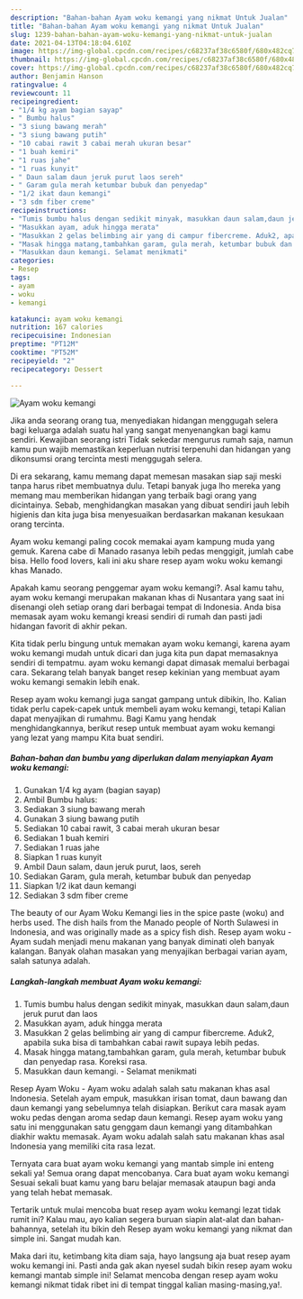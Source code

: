 ```yaml
---
description: "Bahan-bahan Ayam woku kemangi yang nikmat Untuk Jualan"
title: "Bahan-bahan Ayam woku kemangi yang nikmat Untuk Jualan"
slug: 1239-bahan-bahan-ayam-woku-kemangi-yang-nikmat-untuk-jualan
date: 2021-04-13T04:18:04.610Z
image: https://img-global.cpcdn.com/recipes/c68237af38c6580f/680x482cq70/ayam-woku-kemangi-foto-resep-utama.jpg
thumbnail: https://img-global.cpcdn.com/recipes/c68237af38c6580f/680x482cq70/ayam-woku-kemangi-foto-resep-utama.jpg
cover: https://img-global.cpcdn.com/recipes/c68237af38c6580f/680x482cq70/ayam-woku-kemangi-foto-resep-utama.jpg
author: Benjamin Hanson
ratingvalue: 4
reviewcount: 11
recipeingredient:
- "1/4 kg ayam bagian sayap"
- " Bumbu halus"
- "3 siung bawang merah"
- "3 siung bawang putih"
- "10 cabai rawit 3 cabai merah ukuran besar"
- "1 buah kemiri"
- "1 ruas jahe"
- "1 ruas kunyit"
- " Daun salam daun jeruk purut laos sereh"
- " Garam gula merah ketumbar bubuk dan penyedap"
- "1/2 ikat daun kemangi"
- "3 sdm fiber creme"
recipeinstructions:
- "Tumis bumbu halus dengan sedikit minyak, masukkan daun salam,daun jeruk purut dan laos"
- "Masukkan ayam, aduk hingga merata"
- "Masukkan 2 gelas belimbing air yang di campur fibercreme. Aduk2, apabila suka bisa di tambahkan cabai rawit supaya lebih pedas."
- "Masak hingga matang,tambahkan garam, gula merah, ketumbar bubuk dan penyedap rasa. Koreksi rasa."
- "Masukkan daun kemangi. Selamat menikmati"
categories:
- Resep
tags:
- ayam
- woku
- kemangi

katakunci: ayam woku kemangi 
nutrition: 167 calories
recipecuisine: Indonesian
preptime: "PT12M"
cooktime: "PT52M"
recipeyield: "2"
recipecategory: Dessert

---
```



![Ayam woku kemangi](https://img-global.cpcdn.com/recipes/c68237af38c6580f/680x482cq70/ayam-woku-kemangi-foto-resep-utama.jpg)

Jika anda seorang orang tua, menyediakan hidangan menggugah selera bagi keluarga adalah suatu hal yang sangat menyenangkan bagi kamu sendiri. Kewajiban seorang istri Tidak sekedar mengurus rumah saja, namun kamu pun wajib memastikan keperluan nutrisi terpenuhi dan hidangan yang dikonsumsi orang tercinta mesti menggugah selera.

Di era  sekarang, kamu memang dapat memesan masakan siap saji meski tanpa harus ribet membuatnya dulu. Tetapi banyak juga lho mereka yang memang mau memberikan hidangan yang terbaik bagi orang yang dicintainya. Sebab, menghidangkan masakan yang dibuat sendiri jauh lebih higienis dan kita juga bisa menyesuaikan berdasarkan makanan kesukaan orang tercinta. 

Ayam woku kemangi paling cocok memakai ayam kampung muda yang gemuk. Karena cabe di Manado rasanya lebih pedas menggigit, jumlah cabe bisa. Hello food lovers, kali ini aku share resep ayam woku woku kemangi khas Manado.

Apakah kamu seorang penggemar ayam woku kemangi?. Asal kamu tahu, ayam woku kemangi merupakan makanan khas di Nusantara yang saat ini disenangi oleh setiap orang dari berbagai tempat di Indonesia. Anda bisa memasak ayam woku kemangi kreasi sendiri di rumah dan pasti jadi hidangan favorit di akhir pekan.

Kita tidak perlu bingung untuk memakan ayam woku kemangi, karena ayam woku kemangi mudah untuk dicari dan juga kita pun dapat memasaknya sendiri di tempatmu. ayam woku kemangi dapat dimasak memalui berbagai cara. Sekarang telah banyak banget resep kekinian yang membuat ayam woku kemangi semakin lebih enak.

Resep ayam woku kemangi juga sangat gampang untuk dibikin, lho. Kalian tidak perlu capek-capek untuk membeli ayam woku kemangi, tetapi Kalian dapat menyajikan di rumahmu. Bagi Kamu yang hendak menghidangkannya, berikut resep untuk membuat ayam woku kemangi yang lezat yang mampu Kita buat sendiri.

<!--inarticleads1-->

##### Bahan-bahan dan bumbu yang diperlukan dalam menyiapkan Ayam woku kemangi:

1. Gunakan 1/4 kg ayam (bagian sayap)
1. Ambil  Bumbu halus:
1. Sediakan 3 siung bawang merah
1. Gunakan 3 siung bawang putih
1. Sediakan 10 cabai rawit, 3 cabai merah ukuran besar
1. Sediakan 1 buah kemiri
1. Sediakan 1 ruas jahe
1. Siapkan 1 ruas kunyit
1. Ambil  Daun salam, daun jeruk purut, laos, sereh
1. Sediakan  Garam, gula merah, ketumbar bubuk dan penyedap
1. Siapkan 1/2 ikat daun kemangi
1. Sediakan 3 sdm fiber creme


The beauty of our Ayam Woku Kemangi lies in the spice paste (woku) and herbs used. The dish hails from the Manado people of North Sulawesi in Indonesia, and was originally made as a spicy fish dish. Resep ayam woku - Ayam sudah menjadi menu makanan yang banyak diminati oleh banyak kalangan. Banyak olahan masakan yang menyajikan berbagai varian ayam, salah satunya adalah. 

<!--inarticleads2-->

##### Langkah-langkah membuat Ayam woku kemangi:

1. Tumis bumbu halus dengan sedikit minyak, masukkan daun salam,daun jeruk purut dan laos
1. Masukkan ayam, aduk hingga merata
1. Masukkan 2 gelas belimbing air yang di campur fibercreme. Aduk2, apabila suka bisa di tambahkan cabai rawit supaya lebih pedas.
1. Masak hingga matang,tambahkan garam, gula merah, ketumbar bubuk dan penyedap rasa. Koreksi rasa.
1. Masukkan daun kemangi. - Selamat menikmati


Resep Ayam Woku - Ayam woku adalah salah satu makanan khas asal Indonesia. Setelah ayam empuk, masukkan irisan tomat, daun bawang dan daun kemangi yang sebelumnya telah disiapkan. Berikut cara masak ayam woku pedas dengan aroma sedap daun kemangi. Resep ayam woku yang satu ini menggunakan satu genggam daun kemangi yang ditambahkan diakhir waktu memasak. Ayam woku adalah salah satu makanan khas asal Indonesia yang memiliki cita rasa lezat. 

Ternyata cara buat ayam woku kemangi yang mantab simple ini enteng sekali ya! Semua orang dapat mencobanya. Cara buat ayam woku kemangi Sesuai sekali buat kamu yang baru belajar memasak ataupun bagi anda yang telah hebat memasak.

Tertarik untuk mulai mencoba buat resep ayam woku kemangi lezat tidak rumit ini? Kalau mau, ayo kalian segera buruan siapin alat-alat dan bahan-bahannya, setelah itu bikin deh Resep ayam woku kemangi yang nikmat dan simple ini. Sangat mudah kan. 

Maka dari itu, ketimbang kita diam saja, hayo langsung aja buat resep ayam woku kemangi ini. Pasti anda gak akan nyesel sudah bikin resep ayam woku kemangi mantab simple ini! Selamat mencoba dengan resep ayam woku kemangi nikmat tidak ribet ini di tempat tinggal kalian masing-masing,ya!.

